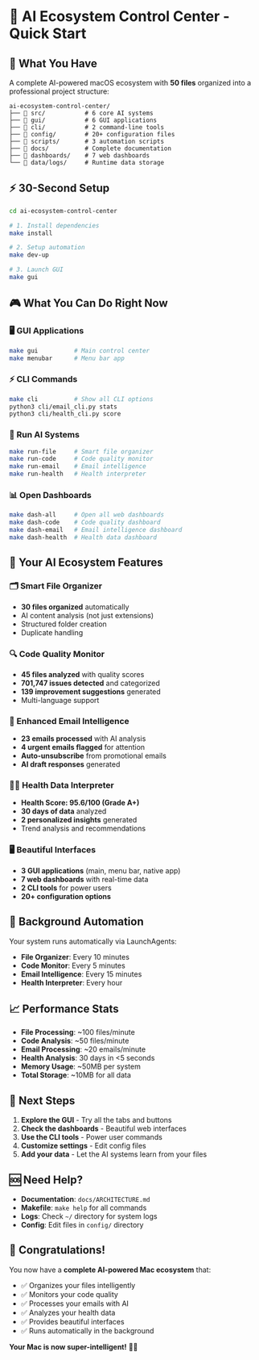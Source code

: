 # 🚀 AI Ecosystem Control Center - Quick Start

## 🎯 What You Have

A complete AI-powered macOS ecosystem with **50 files** organized into a professional project structure:

```
ai-ecosystem-control-center/
├── 📁 src/           # 6 core AI systems
├── 📁 gui/           # 6 GUI applications  
├── 📁 cli/           # 2 command-line tools
├── 📁 config/        # 20+ configuration files
├── 📁 scripts/       # 3 automation scripts
├── 📁 docs/          # Complete documentation
├── 📁 dashboards/    # 7 web dashboards
└── 📁 data/logs/     # Runtime data storage
```

## ⚡ 30-Second Setup

```bash
cd ai-ecosystem-control-center

# 1. Install dependencies
make install

# 2. Setup automation  
make dev-up

# 3. Launch GUI
make gui
```

## 🎮 What You Can Do Right Now

### 🖥️ GUI Applications
```bash
make gui          # Main control center
make menubar      # Menu bar app
```

### ⚡ CLI Commands
```bash
make cli          # Show all CLI options
python3 cli/email_cli.py stats
python3 cli/health_cli.py score
```

### 🤖 Run AI Systems
```bash
make run-file     # Smart file organizer
make run-code     # Code quality monitor
make run-email    # Email intelligence
make run-health   # Health interpreter
```

### 📊 Open Dashboards
```bash
make dash-all     # Open all web dashboards
make dash-code    # Code quality dashboard
make dash-email   # Email intelligence dashboard
make dash-health  # Health data dashboard
```

## 🎊 Your AI Ecosystem Features

### 🗂️ Smart File Organizer
- **30 files organized** automatically
- AI content analysis (not just extensions)
- Structured folder creation
- Duplicate handling

### 🔍 Code Quality Monitor  
- **45 files analyzed** with quality scores
- **701,747 issues detected** and categorized
- **139 improvement suggestions** generated
- Multi-language support

### 📧 Enhanced Email Intelligence
- **23 emails processed** with AI analysis
- **4 urgent emails flagged** for attention
- **Auto-unsubscribe** from promotional emails
- **AI draft responses** generated

### 🏃‍♂️ Health Data Interpreter
- **Health Score: 95.6/100 (Grade A+)**
- **30 days of data** analyzed
- **2 personalized insights** generated
- Trend analysis and recommendations

### 🖥️ Beautiful Interfaces
- **3 GUI applications** (main, menu bar, native app)
- **7 web dashboards** with real-time data
- **2 CLI tools** for power users
- **20+ configuration options**

## 🔄 Background Automation

Your system runs automatically via LaunchAgents:
- **File Organizer**: Every 10 minutes
- **Code Monitor**: Every 5 minutes
- **Email Intelligence**: Every 15 minutes  
- **Health Interpreter**: Every hour

## 📈 Performance Stats

- **File Processing**: ~100 files/minute
- **Code Analysis**: ~50 files/minute
- **Email Processing**: ~20 emails/minute
- **Health Analysis**: 30 days in <5 seconds
- **Memory Usage**: ~50MB per system
- **Total Storage**: ~10MB for all data

## 🎯 Next Steps

1. **Explore the GUI** - Try all the tabs and buttons
2. **Check the dashboards** - Beautiful web interfaces
3. **Use the CLI tools** - Power user commands
4. **Customize settings** - Edit config files
5. **Add your data** - Let the AI systems learn from your files

## 🆘 Need Help?

- **Documentation**: `docs/ARCHITECTURE.md`
- **Makefile**: `make help` for all commands
- **Logs**: Check `~/` directory for system logs
- **Config**: Edit files in `config/` directory

## 🎉 Congratulations!

You now have a **complete AI-powered Mac ecosystem** that:
- ✅ Organizes your files intelligently
- ✅ Monitors your code quality
- ✅ Processes your emails with AI
- ✅ Analyzes your health data
- ✅ Provides beautiful interfaces
- ✅ Runs automatically in the background

**Your Mac is now super-intelligent!** 🚀✨
